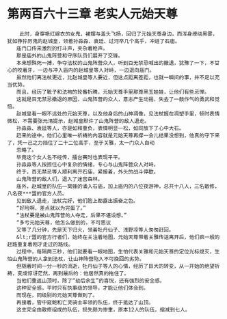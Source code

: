 # 第两百六十三章 老实人元始天尊
        此时，身穿艳红嫁衣的女鬼，裙摆与盖头飞扬，回归了元始天尊身边，而浑身缭绕黑雾，犹如狰狞厉鬼的赵城皇，领着孙淼淼、袁廷、过河卒几个高手，冲进了石庙。
       庙门口传来激烈的打斗声，夹杂着枪声。
       那是庙外的山鬼阵营和守序队员们展开了交锋。
       本来想殊死一搏，争夺法杖的山鬼阵营众人，听到百无禁忌喊出的撤退，犹豫了一下，不甘心的咬着牙，一边与冲入庙内的赵城皇等人对峙，一边退向庙门。
       虽然他们离法杖更近，比赵城皇等人要近，但这点距离差距，也就一瞬间的事，并不足以充当优势。
       而且，经历了靴子和法袍的轮番折腾，元始天尊手里那尊黑玉娃娃，让他们有些忌惮。
       这就是百无禁忌撤退的原因，山鬼阵营的众人，意志产生动摇，失去了一鼓作气的勇武和觉悟。
       赵城皇看一眼不远处的元始天尊，以及他身后的山神凋像，见法杖握在凋塑手里，顿时表情微松，不需要张元清提示，赵城皇默许了山鬼阵营的敌人退走。
       孙淼淼、袁廷等人，亦是如释重负，表情明显一松，如同放下了心中大石。
       赶来的途中，他们心里唯一祈祷的内容就是元始天尊再撑一会儿结果没想到，他真的守下来了，凭一己之力挡住了二十二位高手，至于关雅，太一门众人自动
       忽略了。
       毕竟这个女人名不经传，擂台赛时也表现平平。
       孙淼淼等人按捺住心中复杂的情绪，专心与山鬼阵营众人对峙。
       终于，百无禁忌等人顺利离开石庙，紧接着，外头的战斗停歇。
       山鬼阵营的敌人们，退入了迷宫森林。
       庙外，赵城皇的队伍一窝蜂的涌入石庙，加上庙内的八位夜游神，总共十八人，三名散修，八名夜***盟的官方人员。
       见到敌人退走，法杖完好，他们脸上都露出振奋之色。
       “好险啊，差点就以为完蛋了。”
       “法杖要是被山鬼阵营的人夺走，后果不堪设想。”
       “多亏元始天尊，他怎么做到的，不可思议
       又等了几分钟，先是天下归火，领着牡丹仙子、浅野凉等人匆匆赶回。
       &lt;r盟的官方行者们，始终在关注着地图，元始天尊带着关雅传送离开后，他们疯一般的赶路重复着刚才走过的路线。
       过程中，每隔两三秒，他们就要看一眼地图，生怕代表关雅和元始天尊的定位光标熄灭，生怕山鬼阵营的人拿到法杖，让山神阵营陷入不可挽回的劣势。
       但随着时间一分一秒的流逝，牡丹仙子等人的心情，经历了巨大的转变，从一开始的绝望祈祷，变成惊讶茫然，再到最后的：他居然真的拖住了。
       当他们重返山顶时，除了“劫后余生”的喜悦，还有强烈的安全感。
       这种安全感，平时只有执事级的领导，才能让他们体会到。
       而现在，同级别的元始天尊做到了。
       再接着，管中窥鲍和亡灵骑士率领的队伍，终于抵达了山顶。
       这支完全由散修组成的队伍，损失颇为惨重，原本12人的队伍，缩减到七人。
